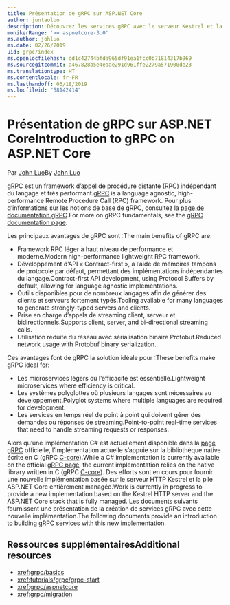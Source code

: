 ```yaml
---
title: Présentation de gRPC sur ASP.NET Core
author: juntaoluo
description: Découvrez les services gRPC avec le serveur Kestrel et la pile ASP.NET Core.
monikerRange: '>= aspnetcore-3.0'
ms.author: johluo
ms.date: 02/26/2019
uid: grpc/index
ms.openlocfilehash: dd1c42744bfda965df91ea1fcc0b71814317b969
ms.sourcegitcommit: a467828b5e4eaae291d961ffe2279a571900de23
ms.translationtype: HT
ms.contentlocale: fr-FR
ms.lasthandoff: 03/18/2019
ms.locfileid: "58142414"
---
```

# <a name="introduction-to-grpc-on-aspnet-core"></a><span data-ttu-id="1d2e9-103">Présentation de gRPC sur ASP.NET Core</span><span class="sxs-lookup"><span data-stu-id="1d2e9-103">Introduction to gRPC on ASP.NET Core</span></span>

<span data-ttu-id="1d2e9-104">Par [John Luo](https://github.com/juntaoluo)</span><span class="sxs-lookup"><span data-stu-id="1d2e9-104">By [John Luo](https://github.com/juntaoluo)</span></span>

<span data-ttu-id="1d2e9-105">[gRPC](https://grpc.io/docs/guides/) est un framework d’appel de procédure distante (RPC) indépendant du langage et très performant.</span><span class="sxs-lookup"><span data-stu-id="1d2e9-105">[gRPC](https://grpc.io/docs/guides/) is a language agnostic, high-performance Remote Procedure Call (RPC) framework.</span></span> <span data-ttu-id="1d2e9-106">Pour plus d’informations sur les notions de base de gRPC, consultez la [page de documentation gRPC](https://grpc.io/docs/).</span><span class="sxs-lookup"><span data-stu-id="1d2e9-106">For more on gRPC fundamentals, see the [gRPC documentation page](https://grpc.io/docs/).</span></span>

<span data-ttu-id="1d2e9-107">Les principaux avantages de gRPC sont :</span><span class="sxs-lookup"><span data-stu-id="1d2e9-107">The main benefits of gRPC are:</span></span>
* <span data-ttu-id="1d2e9-108">Framework RPC léger à haut niveau de performance et moderne.</span><span class="sxs-lookup"><span data-stu-id="1d2e9-108">Modern high-performance lightweight RPC framework.</span></span>
* <span data-ttu-id="1d2e9-109">Développement d’API « Contract-first », à l’aide de mémoires tampons de protocole par défaut, permettant des implémentations indépendantes du langage.</span><span class="sxs-lookup"><span data-stu-id="1d2e9-109">Contract-first API development, using Protocol Buffers by default, allowing for language agnostic implementations.</span></span>
* <span data-ttu-id="1d2e9-110">Outils disponibles pour de nombreux langages afin de générer des clients et serveurs fortement typés.</span><span class="sxs-lookup"><span data-stu-id="1d2e9-110">Tooling available for many languages to generate strongly-typed servers and clients.</span></span>
* <span data-ttu-id="1d2e9-111">Prise en charge d’appels de streaming client, serveur et bidirectionnels.</span><span class="sxs-lookup"><span data-stu-id="1d2e9-111">Supports client, server, and bi-directional streaming calls.</span></span>
* <span data-ttu-id="1d2e9-112">Utilisation réduite du réseau avec sérialisation binaire Protobuf.</span><span class="sxs-lookup"><span data-stu-id="1d2e9-112">Reduced network usage with Protobuf binary serialization.</span></span>

<span data-ttu-id="1d2e9-113">Ces avantages font de gRPC la solution idéale pour :</span><span class="sxs-lookup"><span data-stu-id="1d2e9-113">These benefits make gRPC ideal for:</span></span>
* <span data-ttu-id="1d2e9-114">Les microservices légers où l’efficacité est essentielle.</span><span class="sxs-lookup"><span data-stu-id="1d2e9-114">Lightweight microservices where efficiency is critical.</span></span>
* <span data-ttu-id="1d2e9-115">Les systèmes polyglottes où plusieurs langages sont nécessaires au développement.</span><span class="sxs-lookup"><span data-stu-id="1d2e9-115">Polyglot systems where multiple languages are required for development.</span></span>
* <span data-ttu-id="1d2e9-116">Les services en temps réel de point à point qui doivent gérer des demandes ou réponses de streaming.</span><span class="sxs-lookup"><span data-stu-id="1d2e9-116">Point-to-point real-time services that need to handle streaming requests or responses.</span></span>

<span data-ttu-id="1d2e9-117">Alors qu’une implémentation C# est actuellement disponible dans la [page gRPC](https://grpc.io/docs/quickstart/csharp.html) officielle, l’implémentation actuelle s’appuie sur la bibliothèque native écrite en C (gRPC [C-core](https://grpc.io/blog/grpc-stacks)).</span><span class="sxs-lookup"><span data-stu-id="1d2e9-117">While a C# implementation is currently available on the official [gRPC page](https://grpc.io/docs/quickstart/csharp.html), the current implementation relies on the native library written in C (gRPC [C-core](https://grpc.io/blog/grpc-stacks)).</span></span> <span data-ttu-id="1d2e9-118">Des efforts sont en cours pour fournir une nouvelle implémentation basée sur le serveur HTTP Kestrel et la pile ASP.NET Core entièrement managée.</span><span class="sxs-lookup"><span data-stu-id="1d2e9-118">Work is currently in progress to provide a new implementation based on the Kestrel HTTP server and the ASP.NET Core stack that is fully managed.</span></span> <span data-ttu-id="1d2e9-119">Les documents suivants fournissent une présentation de la création de services gRPC avec cette nouvelle implémentation.</span><span class="sxs-lookup"><span data-stu-id="1d2e9-119">The following documents provide an introduction to building gRPC services with this new implementation.</span></span>

## <a name="additional-resources"></a><span data-ttu-id="1d2e9-120">Ressources supplémentaires</span><span class="sxs-lookup"><span data-stu-id="1d2e9-120">Additional resources</span></span>

* <xref:grpc/basics>
* <xref:tutorials/grpc/grpc-start>
* <xref:grpc/aspnetcore>
* <xref:grpc/migration>